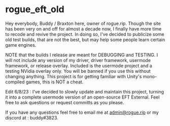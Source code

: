 # rogue_eft_old

Hey everybody, Buddy / Braxton here, owner of rogue.rip.
Though the site has been very on and off for almost a decade now, I finally have more time to recode and revive the project.
In doing so, I've decided to publicize some old test builds, that are not the best, but may help some people learn certain game engines. 

NOTE that the builds I release are meant for DEBUGGING and TESTING.
I will not include any version of my driver, driver framework, usermode framework, or release overlay.
Included is the usermode project and a testing NVidia overlay only.
You will be banned if you use this without changing anything.
This project is for getting familiar with Unity's mono-compiled games, this is NOT a cheat.

Edit 6/8/23 : I've decided to slowly update and maintain this project, turning it into a complete usermode version of an open-source EFT External. Feel free to ask questions or request committs as you please.

If you have any questions feel free to email me at admin@rogue.rip or my discord at : buddy#3823.
